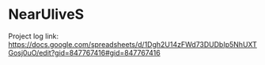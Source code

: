 # NearUliveS

Project log link: https://docs.google.com/spreadsheets/d/1Dgh2U14zFWd73DUDbIp5NhUXTGosj0uO/edit?gid=847767416#gid=847767416

